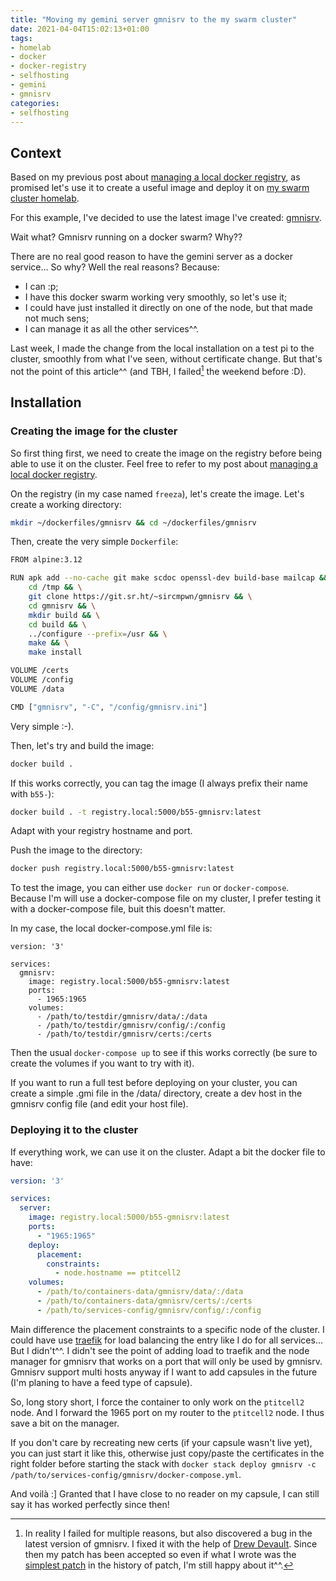 ```yaml
---
title: "Moving my gemini server gmnisrv to the my swarm cluster"
date: 2021-04-04T15:02:13+01:00
tags:
- homelab
- docker
- docker-registry
- selfhosting
- gemini
- gmnisrv
categories:
- selfhosting
---
```


## Context

Based on my previous post about [managing a local docker registry](https://bacardi55.io/2021/03/29/home-lab-part-8-create-a-local-docker-registry-to-manage-your-own-images/), as promised let's use it to create a useful image and deploy it on [my swarm cluster homelab](https://bacardi55.io/pages/home-lab/).

For this example, I've decided to use the latest image I've created: [gmnisrv](https://git.sr.ht/~sircmpwn/gmnisrv).

Wait what? Gmnisrv running on a docker swarm? Why??

There are no real good reason to have the gemini server as a docker service… So why? Well the real reasons? Because:
- I can :p;
- I have this docker swarm working very smoothly, so let's use it;
- I could have just installed it directly on one of the node, but that made not much sens;
- I can manage it as all the other services^^.

Last week, I made the change from the local installation on a test pi to the cluster, smoothly from what I've seen, without certificate change. But that's not the point of this article^^ (and TBH, I failed[^1] the weekend before :D).

## Installation

### Creating the image for the cluster

So first thing first, we need to create the image on the registry before being able to use it on the cluster. Feel free to refer to my post about [managing a local docker registry](https://bacardi55.io/2021/03/29/home-lab-part-8-create-a-local-docker-registry-to-manage-your-own-images/).

On the registry (in my case named `freeza`), let's create the image. Let's create a working directory:

```bash
mkdir ~/dockerfiles/gmnisrv && cd ~/dockerfiles/gmnisrv
```

Then, create the very simple `Dockerfile`:

```bash
FROM alpine:3.12

RUN apk add --no-cache git make scdoc openssl-dev build-base mailcap && \
    cd /tmp && \
    git clone https://git.sr.ht/~sircmpwn/gmnisrv && \
    cd gmnisrv && \
    mkdir build && \
    cd build && \
    ../configure --prefix=/usr && \
    make && \
    make install

VOLUME /certs
VOLUME /config
VOLUME /data

CMD ["gmnisrv", "-C", "/config/gmnisrv.ini"]
```

Very simple :-).

Then, let's try and build the image:

```bash
docker build .
```

If this works correctly, you can tag the image (I always prefix their name with `b55-`):

```bash
docker build . -t registry.local:5000/b55-gmnisrv:latest
```

Adapt with your registry hostname and port.

Push the image to the directory:

```bash
docker push registry.local:5000/b55-gmnisrv:latest
```

To test the image, you can either use `docker run` or `docker-compose`. Because I'm will use a docker-compose file on my cluster, I prefer testing it with a docker-compose file, buit this doesn't matter.

In my case, the local docker-compose.yml file is:

```docker-compose
version: '3'

services:
  gmnisrv:
    image: registry.local:5000/b55-gmnisrv:latest
    ports:
      - 1965:1965
    volumes:
      - /path/to/testdir/gmnisrv/data/:/data
      - /path/to/testdir/gmnisrv/config/:/config
      - /path/to/testdir/gmnisrv/certs:/certs
```

Then the usual `docker-compose up` to see if this works correctly (be sure to create the volumes if you want to try with it).

If you want to run a full test before deploying on your cluster, you can create a simple .gmi file in the /data/ directory, create a dev host in the gmnisrv config file (and edit your host file).


### Deploying it to the cluster

If everything work, we can use it on the cluster. Adapt a bit the docker file to have:

```yaml
version: '3'

services:
  server:
    image: registry.local:5000/b55-gmnisrv:latest
    ports:
      - "1965:1965"
    deploy:
      placement:
        constraints:
          - node.hostname == ptitcell2
    volumes:
      - /path/to/containers-data/gmnisrv/data/:/data
      - /path/to/containers-data/gmnisrv/certs/:/certs
      - /path/to/services-config/gmnisrv/config/:/config
```

Main difference the placement constraints to a specific node of the cluster. I could have use [traefik](https://traefik.io/traefik/) for load balancing the entry like I do for all services… But I didn't^^. I didn't see the point of adding load to traefik and the node manager for gmnisrv that works on a port that will only be used by gmnisrv. Gmnisrv support multi hosts anyway if I want to add capsules in the future (I'm planing to have a feed type of capsule).

So, long story short, I force the container to only work on the `ptitcell2` node. And I forward the 1965 port on my router to the `ptitcell2` node. I thus save a bit on the manager.

If you don't care by recreating new certs (if your capsule wasn't live yet), you can just start it like this, otherwise just copy/paste the certificates in the right folder before starting the stack with `docker stack deploy gmnisrv -c /path/to/services-config/gmnisrv/docker-compose.yml`.


And voilà :] Granted that I have close to no reader on my capsule, I can still say it has worked perfectly since then!

[^1]: In reality I failed for multiple reasons, but also discovered a bug in the latest version of gmnisrv. I fixed it with the help of [Drew Devault](https://drewdevault.com). Since then my patch has been accepted so even if what I wrote was the [simplest patch](https://git.sr.ht/~sircmpwn/gmnisrv/commit/8b65e303b01fc573cb1c40a365fb5db166146a37) in the history of patch, I'm still happy about it^^.

